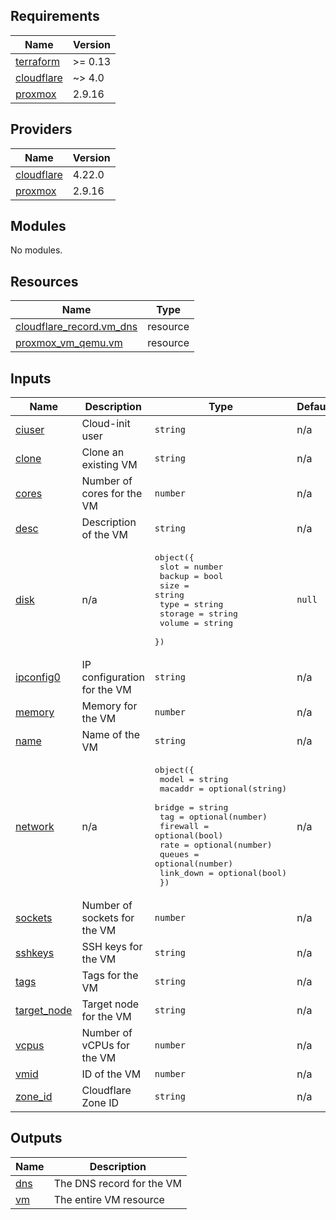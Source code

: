 <!-- BEGIN_TF_DOCS -->
## Requirements

| Name | Version |
|------|---------|
| <a name="requirement_terraform"></a> [terraform](#requirement\_terraform) | >= 0.13 |
| <a name="requirement_cloudflare"></a> [cloudflare](#requirement\_cloudflare) | ~> 4.0 |
| <a name="requirement_proxmox"></a> [proxmox](#requirement\_proxmox) | 2.9.16 |

## Providers

| Name | Version |
|------|---------|
| <a name="provider_cloudflare"></a> [cloudflare](#provider\_cloudflare) | 4.22.0 |
| <a name="provider_proxmox"></a> [proxmox](#provider\_proxmox) | 2.9.16 |

## Modules

No modules.

## Resources

| Name | Type |
|------|------|
| [cloudflare_record.vm_dns](https://registry.terraform.io/providers/cloudflare/cloudflare/latest/docs/resources/record) | resource |
| [proxmox_vm_qemu.vm](https://registry.terraform.io/providers/TheGameProfi/proxmox/2.9.16/docs/resources/vm_qemu) | resource |

## Inputs

| Name | Description | Type | Default | Required |
|------|-------------|------|---------|:--------:|
| <a name="input_ciuser"></a> [ciuser](#input\_ciuser) | Cloud-init user | `string` | n/a | yes |
| <a name="input_clone"></a> [clone](#input\_clone) | Clone an existing VM | `string` | n/a | yes |
| <a name="input_cores"></a> [cores](#input\_cores) | Number of cores for the VM | `number` | n/a | yes |
| <a name="input_desc"></a> [desc](#input\_desc) | Description of the VM | `string` | n/a | yes |
| <a name="input_disk"></a> [disk](#input\_disk) | n/a | <pre>object({<br>    slot    = number<br>    backup  = bool<br>    size    = string<br>    type    = string<br>    storage = string<br>    volume  = string<br>  })</pre> | `null` | no |
| <a name="input_ipconfig0"></a> [ipconfig0](#input\_ipconfig0) | IP configuration for the VM | `string` | n/a | yes |
| <a name="input_memory"></a> [memory](#input\_memory) | Memory for the VM | `number` | n/a | yes |
| <a name="input_name"></a> [name](#input\_name) | Name of the VM | `string` | n/a | yes |
| <a name="input_network"></a> [network](#input\_network) | n/a | <pre>object({<br>    model     = string<br>    macaddr   = optional(string)<br>    bridge    = string<br>    tag       = optional(number)<br>    firewall  = optional(bool)<br>    rate      = optional(number)<br>    queues    = optional(number)<br>    link_down = optional(bool)<br>  })</pre> | n/a | yes |
| <a name="input_sockets"></a> [sockets](#input\_sockets) | Number of sockets for the VM | `number` | n/a | yes |
| <a name="input_sshkeys"></a> [sshkeys](#input\_sshkeys) | SSH keys for the VM | `string` | n/a | yes |
| <a name="input_tags"></a> [tags](#input\_tags) | Tags for the VM | `string` | n/a | yes |
| <a name="input_target_node"></a> [target\_node](#input\_target\_node) | Target node for the VM | `string` | n/a | yes |
| <a name="input_vcpus"></a> [vcpus](#input\_vcpus) | Number of vCPUs for the VM | `number` | n/a | yes |
| <a name="input_vmid"></a> [vmid](#input\_vmid) | ID of the VM | `number` | n/a | yes |
| <a name="input_zone_id"></a> [zone\_id](#input\_zone\_id) | Cloudflare Zone ID | `string` | n/a | yes |

## Outputs

| Name | Description |
|------|-------------|
| <a name="output_dns"></a> [dns](#output\_dns) | The DNS record for the VM |
| <a name="output_vm"></a> [vm](#output\_vm) | The entire VM resource |
<!-- END_TF_DOCS -->